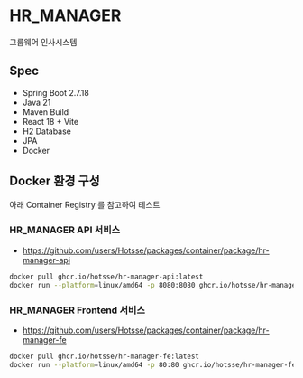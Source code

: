 # HR_MANAGER
그룹웨어 인사시스템

## Spec
- Spring Boot 2.7.18
- Java 21
- Maven Build
- React 18 + Vite
- H2 Database
- JPA
- Docker


## Docker 환경 구성
아래 Container Registry 를 참고하여 테스트

### HR_MANAGER API 서비스
- https://github.com/users/Hotsse/packages/container/package/hr-manager-api
``` bash
docker pull ghcr.io/hotsse/hr-manager-api:latest
docker run --platform=linux/amd64 -p 8080:8080 ghcr.io/hotsse/hr-manager-api:latest
```

### HR_MANAGER Frontend 서비스
- https://github.com/users/Hotsse/packages/container/package/hr-manager-fe
``` bash
docker pull ghcr.io/hotsse/hr-manager-fe:latest
docker run --platform=linux/amd64 -p 80:80 ghcr.io/hotsse/hr-manager-fe:latest
```
